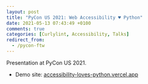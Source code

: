 ```yaml
---
layout: post
title: "PyCon US 2021: Web Accessibility ♥ Python"
date: 2021-05-13 07:43:49 +0100
comments: true
categories: [Curlylint, Accessibility, Talks]
redirect_from:
  - /pycon-ftw
---
```


Presentation at PyCon US 2021.

<!-- more -->

- Demo site: [accessibility-loves-python.vercel.app](https://accessibility-loves-python.vercel.app/)
